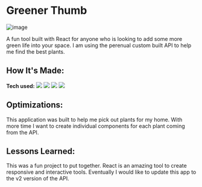 # Greener Thumb

![image]()

A fun tool built with React for anyone who is looking to add some more green life into your space. I am using the perenual custom built API to help me find the best plants.
<!-- **[Profile]()** -->

## How It's Made:

**Tech used:** <img src="https://img.shields.io/static/v1?label=|&message=JAVASCRIPT&color=3c7f5d&style=plastic&logo=javascript"/> <img src="https://img.shields.io/static/v1?label=|&message=Node.js&color=3c7f5d&style=plastic&logo=node.js"/> <img src="https://img.shields.io/static/v1?label=|&message=express&color=3c7f5d&style=plastic&logo=express"/>  <img src="https://img.shields.io/static/v1?label=|&message=React&color=3c7f5d&style=plastic&logo=React"/>




## Optimizations:

This application was built to help me pick out plants for my home. With more time I want to create individual components for each plant coming from the API.

## Lessons Learned:

This was a fun project to put together. React is an amazing tool to create responsive and interactive tools. Eventually I would like to update this app to the v2 version of the API.